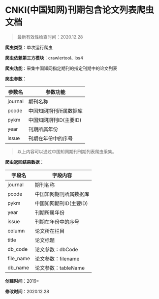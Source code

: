 # CNKI(中国知网)刊期包含论文列表爬虫文档

> 最新有效性检查时间：2020.12.28

**爬虫类型**：单次运行爬虫

**爬虫依赖第三方模块**：crawlertool、bs4

**爬虫功能**：采集中国知网指定期刊的指定刊期中的论文列表

**爬虫参数**：

| 参数名  | 参数功能               |
| ------- | ---------------------- |
| journal | 期刊名称               |
| pcode   | 中国知网期刊所属数据库 |
| pykm    | 中国知网期刊ID(主要ID) |
| year    | 刊期所属年份           |
| issue   | 刊期在年份中的序号     |

> 以上内容可以通过中国知网期刊刊期列表爬虫采集。

**爬虫返回结果数据**：

| 字段名 | 字段内容 |
| ------ | ---- |
| journal | 期刊名称               |
| pcode   | 中国知网期刊所属数据库 |
| pykm    | 中国知网期刊ID(主要ID) |
| year    | 刊期所属年份           |
| issue   | 刊期在年份中的序号     |
| column | 论文所在栏目 |
| title | 论文标题 |
| db_code | 论文参数：dbCode |
| file_name | 论文参数：filename |
| db_name | 论文参数：tableName |

**创建时间**：2019+

**修改时间**：2020.12.28